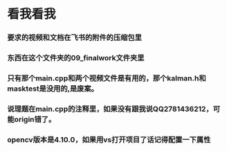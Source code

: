 # 看我看我
### 要求的视频和文档在飞书的附件的压缩包里
### 东西在这个文件夹的09_finalwork文件夹里
### 只有那个main.cpp和两个视频文件是有用的，那个kalman.h和masktest是没用的,是废案。
### 说理题在main.cpp的注释里，如果没有跟我说QQ2781436212，可能origin错了。
### opencv版本是4.10.0，如果用vs打开项目了话记得配置一下属性

